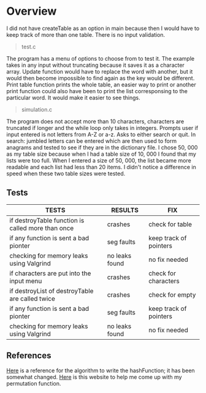 # Overview

I did not have createTable as an option in main because then I would have to keep track of more than one table. There is no input validation.

> test.c

The program has a menu of options to choose from to test it. The example takes in any input without truncating because it saves it as a character array. Update function would have to replace the word with another, but it would then become impossible to find again as the key would be different. Print table function prints the whole table, an easier way to print or another print function could also have been to print the list corresponsing to the particular word. It would make it easier to see things. 

> simulation.c

The program does not accept more than 10 characters, characters are truncated if longer and the while loop only takes in integers. Prompts user if input entered is not letters from A-Z or a-z. Asks to either search or quit. In search: jumbled letters can be entered which are then used to form anagrams and tested to see if they are in the dictionary file. I chose 50, 000 as my table size because when I had a table size of 10, 000 I found that my lists were too full. When I entered a size of 50, 000, the list became more readable and each list had less than 20 items. I didn't notice a difference in speed when these two table sizes were tested.

## Tests
| TESTS |RESULTS | FIX |
| ------------------ |--------------------| -------------------|
| if destroyTable function is called more than once         | crashes       		      | check for table		    |
| if any function is sent a bad pionter                     | seg faults    		      | keep track of pointers  |
| checking for memory leaks using Valgrind         	        | no leaks found 		      | no fix needed          	| 
| if characters are put into the input menu                 | crashes          	      	  | check for characters	|
| if destroyList of destroyTable are called twice           | crashes       		      | check for empty         |
| if any function is sent a bad pionter                  	| seg faults     		      | keep track of pointers 	| 
| checking for memory leaks using Valgrind                  | no leaks found   	      	  | no fix needed       	|
    
## References

[Here](http://www.cse.yorku.ca/~oz/hash.html) is a reference for the algorithm to write the hashFunction; it has been somewhat changed. [Here](http://www.daniweb.com/software-development/c/code/216770/permutations-of-a-string-using-recursion) is this website to help me come up with my permutation function.

